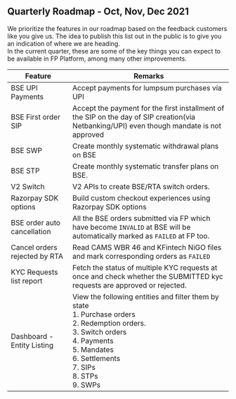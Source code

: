 ## Quarterly Roadmap - Oct, Nov, Dec 2021

We prioritize the features in our roadmap based on the feedback customers like you give us. The idea to publish this list out in the public is to give you an indication of where we are heading.  
In the current quarter, these are some of the key things you can expect to be available in FP Platform, among many other improvements.

|Feature|Remarks|
|---|---|
|BSE UPI Payments|Accept payments for lumpsum purchases via UPI|
|BSE First order SIP|Accept the payment for the first installment of the SIP on the day of SIP creation(via Netbanking/UPI) even though mandate is not approved|
|BSE SWP|Create monthly systematic withdrawal plans on BSE|
|BSE STP|Create monthly systematic transfer plans on BSE.|
|V2 Switch|V2 APIs to create BSE/RTA switch orders.|
|Razorpay SDK options|Build custom checkout experiences using Razorpay SDK options|
|BSE order auto cancellation|All the BSE orders submitted via FP which have become `INVALID` at BSE  will be automatically marked as `FAILED` at FP too.|
|Cancel orders rejected by RTA|Read CAMS WBR 46 and KFintech NiGO files and mark corresponding orders as `FAILED`| 
|KYC Requests list report|Fetch the status of multiple KYC requests at once and check whether the SUBMITTED kyc requests are approved or rejected.| 
|Dashboard - Entity Listing|View the following entities and filter them by state<br>1. Purchase orders<br>2. Redemption orders.<br>3. Switch orders<br>4. Payments<br>5. Mandates<br> 6. Settlements<br> 7. SIPs<br> 8. STPs<br> 9. SWPs|
